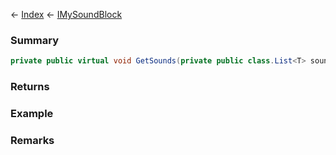 ← [Index](Api-Index) ← [IMySoundBlock](SpaceEngineers.Game.ModAPI.Ingame.IMySoundBlock)

### Summary

```csharp
private public virtual void GetSounds(private public class.List<T> sounds)
```

### Returns

### Example

### Remarks

